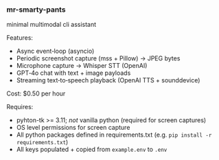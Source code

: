 ### mr-smarty-pants

minimal multimodal cli assistant

Features:
- Async event‑loop (asyncio)
- Periodic screenshot capture (mss + Pillow) → JPEG bytes
- Microphone capture → Whisper STT (OpenAI)
- GPT‑4o chat with text + image payloads
- Streaming text‑to‑speech playback (OpenAI TTS + sounddevice)

Cost: $0.50 per hour

Requires:
- pyhton-tk >= 3.11; *not* vanilla python (required for screen captures)
- OS level permissions for screen capture
- All python packages defined in requirements.txt (e.g. `pip install -r requirements.txt`)
- All keys populated + copied from `example.env` to `.env`
